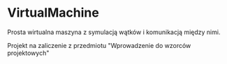 # VirtualMachine

Prosta wirtualna maszyna z symulacją wątków i komunikacją między nimi.

Projekt na zaliczenie z przedmiotu "Wprowadzenie do wzorców projektowych"
